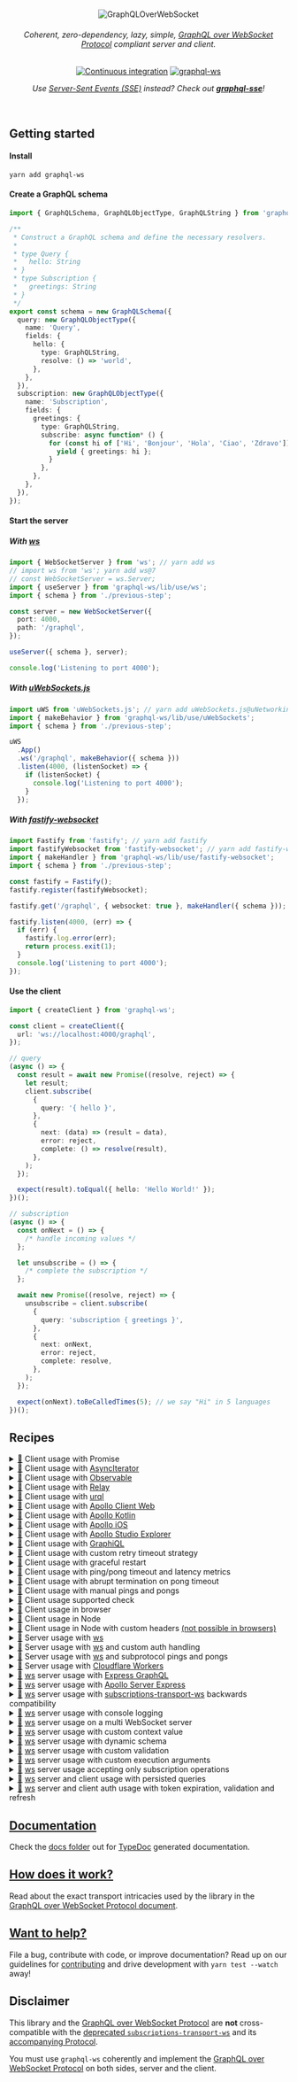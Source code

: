 <div align="center">
  <br />

![GraphQLOverWebSocket](https://user-images.githubusercontent.com/25294569/94527042-172dba00-023f-11eb-944b-88c0bd58a8d2.gif)

  <h6>Coherent, zero-dependency, lazy, simple, <a href="PROTOCOL.md">GraphQL over WebSocket Protocol</a> compliant server and client.</h6>

[![Continuous integration](https://github.com/enisdenjo/graphql-ws/workflows/Continuous%20integration/badge.svg)](https://github.com/enisdenjo/graphql-ws/actions?query=workflow%3A%22Continuous+integration%22) [![graphql-ws](https://img.shields.io/npm/v/graphql-ws.svg?label=graphql-ws&logo=npm)](https://www.npmjs.com/package/graphql-ws)

<i>Use [Server-Sent Events (SSE)](https://developer.mozilla.org/en-US/docs/Web/API/Server-sent_events) instead? Check out <b>[graphql-sse](https://github.com/enisdenjo/graphql-sse)</b>!</i>

  <br />
</div>

## Getting started

#### Install

```shell
yarn add graphql-ws
```

#### Create a GraphQL schema

```ts
import { GraphQLSchema, GraphQLObjectType, GraphQLString } from 'graphql';

/**
 * Construct a GraphQL schema and define the necessary resolvers.
 *
 * type Query {
 *   hello: String
 * }
 * type Subscription {
 *   greetings: String
 * }
 */
export const schema = new GraphQLSchema({
  query: new GraphQLObjectType({
    name: 'Query',
    fields: {
      hello: {
        type: GraphQLString,
        resolve: () => 'world',
      },
    },
  }),
  subscription: new GraphQLObjectType({
    name: 'Subscription',
    fields: {
      greetings: {
        type: GraphQLString,
        subscribe: async function* () {
          for (const hi of ['Hi', 'Bonjour', 'Hola', 'Ciao', 'Zdravo']) {
            yield { greetings: hi };
          }
        },
      },
    },
  }),
});
```

#### Start the server

##### With [ws](https://github.com/websockets/ws)

```ts
import { WebSocketServer } from 'ws'; // yarn add ws
// import ws from 'ws'; yarn add ws@7
// const WebSocketServer = ws.Server;
import { useServer } from 'graphql-ws/lib/use/ws';
import { schema } from './previous-step';

const server = new WebSocketServer({
  port: 4000,
  path: '/graphql',
});

useServer({ schema }, server);

console.log('Listening to port 4000');
```

##### With [uWebSockets.js](https://github.com/uNetworking/uWebSockets.js)

```ts
import uWS from 'uWebSockets.js'; // yarn add uWebSockets.js@uNetworking/uWebSockets.js#<tag>
import { makeBehavior } from 'graphql-ws/lib/use/uWebSockets';
import { schema } from './previous-step';

uWS
  .App()
  .ws('/graphql', makeBehavior({ schema }))
  .listen(4000, (listenSocket) => {
    if (listenSocket) {
      console.log('Listening to port 4000');
    }
  });
```

##### With [fastify-websocket](https://github.com/fastify/fastify-websocket)

```ts
import Fastify from 'fastify'; // yarn add fastify
import fastifyWebsocket from 'fastify-websocket'; // yarn add fastify-websocket
import { makeHandler } from 'graphql-ws/lib/use/fastify-websocket';
import { schema } from './previous-step';

const fastify = Fastify();
fastify.register(fastifyWebsocket);

fastify.get('/graphql', { websocket: true }, makeHandler({ schema }));

fastify.listen(4000, (err) => {
  if (err) {
    fastify.log.error(err);
    return process.exit(1);
  }
  console.log('Listening to port 4000');
});
```

#### Use the client

```ts
import { createClient } from 'graphql-ws';

const client = createClient({
  url: 'ws://localhost:4000/graphql',
});

// query
(async () => {
  const result = await new Promise((resolve, reject) => {
    let result;
    client.subscribe(
      {
        query: '{ hello }',
      },
      {
        next: (data) => (result = data),
        error: reject,
        complete: () => resolve(result),
      },
    );
  });

  expect(result).toEqual({ hello: 'Hello World!' });
})();

// subscription
(async () => {
  const onNext = () => {
    /* handle incoming values */
  };

  let unsubscribe = () => {
    /* complete the subscription */
  };

  await new Promise((resolve, reject) => {
    unsubscribe = client.subscribe(
      {
        query: 'subscription { greetings }',
      },
      {
        next: onNext,
        error: reject,
        complete: resolve,
      },
    );
  });

  expect(onNext).toBeCalledTimes(5); // we say "Hi" in 5 languages
})();
```

## Recipes

<details id="promise">
<summary><a href="#promise">🔗</a> Client usage with Promise</summary>

```ts
import { createClient, SubscribePayload } from 'graphql-ws';

const client = createClient({
  url: 'ws://hey.there:4000/graphql',
});

async function execute<T>(payload: SubscribePayload) {
  return new Promise<T>((resolve, reject) => {
    let result: T;
    client.subscribe<T>(payload, {
      next: (data) => (result = data),
      error: reject,
      complete: () => resolve(result),
    });
  });
}

// use
(async () => {
  try {
    const result = await execute({
      query: '{ hello }',
    });
    // complete
    // next = result = { data: { hello: 'Hello World!' } }
  } catch (err) {
    // error
  }
})();
```

</details>

<details id="async-iterator">
<summary><a href="#async-iterator">🔗</a> Client usage with <a href="https://developer.mozilla.org/en-US/docs/Web/JavaScript/Reference/Global_Objects/Symbol/asyncIterator">AsyncIterator</a></summary>

```ts
import { createClient, SubscribePayload } from 'graphql-ws';

const client = createClient({
  url: 'ws://iterators.ftw:4000/graphql',
});

function subscribe<T>(payload: SubscribePayload): AsyncGenerator<T> {
  let deferred: {
    resolve: (done: boolean) => void;
    reject: (err: unknown) => void;
  } | null = null;
  const pending: T[] = [];
  let throwMe: unknown = null,
    done = false;
  const dispose = client.subscribe<T>(payload, {
    next: (data) => {
      pending.push(data);
      deferred?.resolve(false);
    },
    error: (err) => {
      throwMe = err;
      deferred?.reject(throwMe);
    },
    complete: () => {
      done = true;
      deferred?.resolve(true);
    },
  });
  return {
    [Symbol.asyncIterator]() {
      return this;
    },
    async next() {
      if (done) return { done: true, value: undefined };
      if (throwMe) throw throwMe;
      if (pending.length) return { value: pending.shift()! };
      return (await new Promise<boolean>(
        (resolve, reject) => (deferred = { resolve, reject }),
      ))
        ? { done: true, value: undefined }
        : { value: pending.shift()! };
    },
    async throw(err) {
      throw err;
    },
    async return() {
      dispose();
      return { done: true, value: undefined };
    },
  };
}

(async () => {
  const subscription = subscribe({
    query: 'subscription { greetings }',
  });
  // subscription.return() to dispose

  for await (const result of subscription) {
    // next = result = { data: { greetings: 5x } }
  }
  // complete
})();
```

</details>

<details id="observable">
<summary><a href="#observable">🔗</a> Client usage with <a href="https://github.com/tc39/proposal-observable">Observable</a></summary>

```ts
import { Observable } from 'relay-runtime';
// or
import { Observable } from '@apollo/client/core';
// or
import { Observable } from 'rxjs';
// or
import Observable from 'zen-observable';
// or any other lib which implements Observables as per the ECMAScript proposal: https://github.com/tc39/proposal-observable

const client = createClient({
  url: 'ws://graphql.loves:4000/observables',
});

function toObservable(operation) {
  return new Observable((observer) =>
    client.subscribe(operation, {
      next: (data) => observer.next(data),
      error: (err) => observer.error(err),
      complete: () => observer.complete(),
    }),
  );
}

const observable = toObservable({ query: `subscription { ping }` });

const subscription = observable.subscribe({
  next: (data) => {
    expect(data).toBe({ data: { ping: 'pong' } });
  },
});

// ⏱

subscription.unsubscribe();
```

</details>

<details id="relay">
<summary><a href="#relay">🔗</a> Client usage with <a href="https://relay.dev">Relay</a></summary>

```ts
import {
  Network,
  Observable,
  RequestParameters,
  Variables,
} from 'relay-runtime';
import { createClient } from 'graphql-ws';

const subscriptionsClient = createClient({
  url: 'ws://i.love:4000/graphql',
  connectionParams: () => {
    // Note: getSession() is a placeholder function created by you
    const session = getSession();
    if (!session) {
      return {};
    }
    return {
      Authorization: `Bearer ${session.token}`,
    };
  },
});

// both fetch and subscribe can be handled through one implementation
// to understand why we return Observable<any>, please see: https://github.com/enisdenjo/graphql-ws/issues/316#issuecomment-1047605774
function fetchOrSubscribe(
  operation: RequestParameters,
  variables: Variables,
): Observable<any> {
  return Observable.create((sink) => {
    if (!operation.text) {
      return sink.error(new Error('Operation text cannot be empty'));
    }
    return subscriptionsClient.subscribe(
      {
        operationName: operation.name,
        query: operation.text,
        variables,
      },
      sink,
    );
  });
}

export const network = Network.create(fetchOrSubscribe, fetchOrSubscribe);
```

</details>

<details id="urql">
<summary><a href="#urql">🔗</a> Client usage with <a href="https://formidable.com/open-source/urql/">urql</a></summary>

```ts
import { createClient, defaultExchanges, subscriptionExchange } from 'urql';
import { createClient as createWSClient } from 'graphql-ws';

const wsClient = createWSClient({
  url: 'ws://its.urql:4000/graphql',
});

const client = createClient({
  url: '/graphql',
  exchanges: [
    ...defaultExchanges,
    subscriptionExchange({
      forwardSubscription(operation) {
        return {
          subscribe: (sink) => {
            const dispose = wsClient.subscribe(operation, sink);
            return {
              unsubscribe: dispose,
            };
          },
        };
      },
    }),
  ],
});
```

</details>

<details id="apollo-client">
<summary><a href="#apollo-client">🔗</a> Client usage with <a href="https://www.apollographql.com/docs/react/">Apollo Client Web</a></summary>

```typescript
import { createClient } from 'graphql-ws';
// Apollo Client Web v3.5.10 has a GraphQLWsLink class which implements
// graphql-ws directly. For older versions, see the next code block
// to define your own GraphQLWsLink.
import { GraphQLWsLink } from '@apollo/client/link/subscriptions';

const link = new GraphQLWsLink(
  createClient({
    url: 'ws://where.is:4000/graphql',
    connectionParams: () => {
      // Note: getSession() is a placeholder function created by you
      const session = getSession();
      if (!session) {
        return {};
      }
      return {
        Authorization: `Bearer ${session.token}`,
      };
    },
  }),
);
```

```typescript
// for Apollo Client v3 older than v3.5.10:
import {
  ApolloLink,
  Operation,
  FetchResult,
  Observable,
} from '@apollo/client/core';
// or for Apollo Client v2:
// import { ApolloLink, Operation, FetchResult, Observable } from 'apollo-link'; // yarn add apollo-link

import { print } from 'graphql';
import { createClient, Client } from 'graphql-ws';

class GraphQLWsLink extends ApolloLink {
  constructor(private client: Client) {
    super();
  }

  public request(operation: Operation): Observable<FetchResult> {
    return new Observable((sink) => {
      return this.client.subscribe<FetchResult>(
        { ...operation, query: print(operation.query) },
        {
          next: sink.next.bind(sink),
          complete: sink.complete.bind(sink),
          error: sink.error.bind(sink),
        },
      );
    });
  }
}
```

</details>

<details id="kotlin">
<summary><a href="#kotlin">🔗</a> Client usage with <a href="https://github.com/apollographql/apollo-kotlin">Apollo Kotlin</a></summary>

Connect to [`graphql-transport-ws`](https://github.com/enisdenjo/graphql-ws/blob/master/PROTOCOL.md) compatible server in Kotlin using [Apollo Kotlin](https://github.com/apollographql/apollo-kotlin)

```kotlin
val apolloClient = ApolloClient.Builder()
    .networkTransport(
        WebSocketNetworkTransport.Builder()
            .serverUrl(
                serverUrl = "http://localhost:9090/graphql",
            ).protocol(
                protocolFactory = GraphQLWsProtocol.Factory()
            ).build()
    )
    .build()
```

</details>

<details id="apollo-ios">
<summary><a href="#apollo-ios">🔗</a> Client usage with <a href="https://github.com/apollographql/apollo-ios">Apollo iOS</a></summary>

Connect to [`graphql-transport-ws`](https://github.com/enisdenjo/graphql-ws/blob/master/PROTOCOL.md) compatible server in Swift using [Apollo iOS](https://github.com/apollographql/apollo-ios)

```swift
import Foundation
import Apollo
import ApolloWebSocket

let store = ApolloStore()

let normalTransport = RequestChainNetworkTransport(
  interceptorProvider: DefaultInterceptorProvider(store: store),
  endpointURL: URL(string: "http://localhost:8080/graphql")!
)

let webSocketClient = WebSocket(
  request: URLRequest(url: URL(string: "ws://localhost:8080/websocket")!),
  protocol: .graphql_transport_ws
)
let webSocketTransport = WebSocketTransport(
  websocket: webSocketClient,
  store: store
)

let splitTransport = SplitNetworkTransport(
  uploadingNetworkTransport: normalTransport,
  webSocketNetworkTransport: webSocketTransport
)

let client = ApolloClient(
  networkTransport: splitTransport,
  store: store
)
```

</details>

<details id="apollo-studio-explorer">
<summary><a href="#apollo-studio-explorer">🔗</a> Client usage with <a href="https://www.apollographql.com/docs/studio/explorer/additional-features/#subscription-support">Apollo Studio Explorer</a></summary>

In Explorer Settings, click "Edit" for "Connection Settings" and select `graphql-ws` under "Implementation".

</details>

<details id="graphiql">
<summary><a href="#graphiql">🔗</a> Client usage with <a href="https://github.com/graphql/graphiql">GraphiQL</a></summary>

```typescript
import React from 'react';
import ReactDOM from 'react-dom';
import { GraphiQL } from 'graphiql';
import { createGraphiQLFetcher } from '@graphiql/toolkit';
import { createClient } from 'graphql-ws';

const fetcher = createGraphiQLFetcher({
  url: 'https://myschema.com/graphql',
  wsClient: createClient({
    url: 'wss://myschema.com/graphql',
  }),
});

export const App = () => <GraphiQL fetcher={fetcher} />;

ReactDOM.render(document.getElementByID('graphiql'), <App />);
```

</details>

<details id="retry-strategy">
<summary><a href="#retry-strategy">🔗</a> Client usage with custom retry timeout strategy</summary>

```typescript
import { createClient } from 'graphql-ws';
import { waitForHealthy } from './my-servers';

const url = 'ws://i.want.retry:4000/control/graphql';

const client = createClient({
  url,
  retryWait: async function waitForServerHealthyBeforeRetry() {
    // if you have a server healthcheck, you can wait for it to become
    // healthy before retrying after an abrupt disconnect (most commonly a restart)
    await waitForHealthy(url);

    // after the server becomes ready, wait for a second + random 1-4s timeout
    // (avoid DDoSing yourself) and try connecting again
    await new Promise((resolve) =>
      setTimeout(resolve, 1000 + Math.random() * 3000),
    );
  },
});
```

</details>

<details id="graceful-restart">
<summary><a href="#graceful-restart">🔗</a> Client usage with graceful restart</summary>

```typescript
import { createClient, Client, ClientOptions } from 'graphql-ws';
import { giveMeAFreshToken } from './token-giver';

interface RestartableClient extends Client {
  restart(): void;
}

function createRestartableClient(options: ClientOptions): RestartableClient {
  let restartRequested = false;
  let restart = () => {
    restartRequested = true;
  };

  const client = createClient({
    ...options,
    on: {
      ...options.on,
      opened: (socket) => {
        options.on?.opened?.(socket);

        restart = () => {
          if (socket.readyState === WebSocket.OPEN) {
            // if the socket is still open for the restart, do the restart
            socket.close(4205, 'Client Restart');
          } else {
            // otherwise the socket might've closed, indicate that you want
            // a restart on the next opened event
            restartRequested = true;
          }
        };

        // just in case you were eager to restart
        if (restartRequested) {
          restartRequested = false;
          restart();
        }
      },
    },
  });

  return {
    ...client,
    restart: () => restart(),
  };
}

const client = createRestartableClient({
  url: 'ws://graceful.restart:4000/is/a/non-fatal/close-code',
  connectionParams: async () => {
    const token = await giveMeAFreshToken();
    return { token };
  },
});

// all subscriptions from `client.subscribe` will resubscribe after `client.restart`
```

</details>

<details id="ping-from-client">
<summary><a href="#ping-from-client">🔗</a> Client usage with ping/pong timeout and latency metrics</summary>

```typescript
import { createClient } from 'graphql-ws';

let activeSocket,
  timedOut,
  pingSentAt = 0,
  latency = 0;
createClient({
  url: 'ws://i.time.out:4000/and-measure/latency',
  keepAlive: 10_000, // ping server every 10 seconds
  on: {
    opened: (socket) => (activeSocket = socket),
    ping: (received) => {
      if (!received /* sent */) {
        pingSentAt = Date.now();
        timedOut = setTimeout(() => {
          if (activeSocket.readyState === WebSocket.OPEN)
            activeSocket.close(4408, 'Request Timeout');
        }, 5_000); // wait 5 seconds for the pong and then close the connection
      }
    },
    pong: (received) => {
      if (received) {
        latency = Date.now() - pingSentAt;
        clearTimeout(timedOut); // pong is received, clear connection close timeout
      }
    },
  },
});
```

</details>

<details id="client-terminate">
<summary><a href="#client-terminate">🔗</a> Client usage with abrupt termination on pong timeout</summary>

```typescript
import { createClient } from 'graphql-ws';

let timedOut;
const client = createClient({
  url: 'ws://terminate.me:4000/on-pong-timeout',
  keepAlive: 10_000, // ping server every 10 seconds
  on: {
    ping: (received) => {
      if (!received /* sent */) {
        timedOut = setTimeout(() => {
          // a close event `4499: Terminated` is issued to the current WebSocket and an
          // artificial `{ code: 4499, reason: 'Terminated', wasClean: false }` close-event-like
          // object is immediately emitted without waiting for the one coming from `WebSocket.onclose`
          //
          // calling terminate is not considered fatal and a connection retry will occur as expected
          //
          // see: https://github.com/enisdenjo/graphql-ws/discussions/290
          client.terminate();
        }, 5_000);
      }
    },
    pong: (received) => {
      if (received) {
        clearTimeout(timedOut);
      }
    },
  },
});
```

</details>

<details id="custom-client-pinger">
<summary><a href="#custom-client-pinger">🔗</a> Client usage with manual pings and pongs</summary>

```typescript
import {
  createClient,
  Client,
  ClientOptions,
  stringifyMessage,
  PingMessage,
  PongMessage,
  MessageType,
} from 'graphql-ws';

interface PingerClient extends Client {
  ping(payload?: PingMessage['payload']): void;
  pong(payload?: PongMessage['payload']): void;
}

function createPingerClient(options: ClientOptions): PingerClient {
  let activeSocket: WebSocket;

  const client = createClient({
    disablePong: true,
    ...options,
    on: {
      opened: (socket) => {
        options.on?.opened?.(socket);
        activeSocket = socket;
      },
    },
  });

  return {
    ...client,
    ping: (payload) => {
      if (activeSocket.readyState === WebSocket.OPEN)
        activeSocket.send(
          stringifyMessage({
            type: MessageType.Ping,
            payload,
          }),
        );
    },
    pong: (payload) => {
      if (activeSocket.readyState === WebSocket.OPEN)
        activeSocket.send(
          stringifyMessage({
            type: MessageType.Pong,
            payload,
          }),
        );
    },
  };
}
```

</details>

<details id="supported-check">
<summary><a href="#supported-check">🔗</a> Client usage supported check</summary>

```ts
import { createClient } from 'graphql-ws';

function supportsGraphQLTransportWS(url: string): Promise<boolean> {
  return new Promise((resolve) => {
    const client = createClient({
      url,
      retryAttempts: 0, // fail immediately
      lazy: false, // connect as soon as the client is created
      on: {
        closed: () => resolve(false), // connection rejected, probably not supported
        connected: () => {
          resolve(true); // connected = supported
          client.dispose(); // dispose after check
        },
      },
    });
  });
}

const supported = await supportsGraphQLTransportWS(
  'ws://some.unknown:4000/enpoint',
);
if (supported) {
  // use graphql-ws
} else {
  // fallback (use subscriptions-transport-ws?)
}
```

</details>

<details id="browser">
<summary><a href="#browser">🔗</a> Client usage in browser</summary>

```html
<!DOCTYPE html>
<html>
  <head>
    <meta charset="utf-8" />
    <title>GraphQL over WebSocket</title>
    <script
      type="text/javascript"
      src="https://unpkg.com/graphql-ws/umd/graphql-ws.min.js"
    ></script>
  </head>
  <body>
    <script type="text/javascript">
      const client = graphqlWs.createClient({
        url: 'ws://umdfor.the:4000/win/graphql',
      });

      // consider other recipes for usage inspiration
    </script>
  </body>
</html>
```

</details>

<details id="node-client">
<summary><a href="#node-client">🔗</a> Client usage in Node</summary>

```ts
const ws = require('ws'); // yarn add ws
const Crypto = require('crypto');
const { createClient } = require('graphql-ws');

const client = createClient({
  url: 'ws://no.browser:4000/graphql',
  webSocketImpl: ws,
  /**
   * Generates a v4 UUID to be used as the ID.
   * Reference: https://gist.github.com/jed/982883
   */
  generateID: () =>
    ([1e7] + -1e3 + -4e3 + -8e3 + -1e11).replace(/[018]/g, (c) =>
      (c ^ (Crypto.randomBytes(1)[0] & (15 >> (c / 4)))).toString(16),
    ),
});

// consider other recipes for usage inspiration
```

</details>

<details id="node-client-headers">
<summary><a href="#node-client-headers">🔗</a> Client usage in Node with custom headers <a href="https://stackoverflow.com/a/4361358/3633671">(not possible in browsers)</a></summary>

```ts
const WebSocket = require('ws'); // yarn add ws
const { createClient } = require('graphql-ws');

class MyWebSocket extends WebSocket {
  constructor(address, protocols) {
    super(address, protocols, {
      headers: {
        // your custom headers go here
        'User-Agent': 'graphql-ws client',
        'X-Custom-Header': 'hello world',
      },
    });
  }
}

const client = createClient({
  url: 'ws://node.custom-headers:4000/graphql',
  webSocketImpl: MyWebSocket,
});

// consider other recipes for usage inspiration
```

</details>

<details id="ws">
<summary><a href="#ws">🔗</a> Server usage with <a href="https://github.com/websockets/ws">ws</a></summary>

```ts
// minimal version of `import { useServer } from 'graphql-ws/lib/use/ws';`

import { WebSocketServer } from 'ws'; // yarn add ws
// import ws from 'ws'; yarn add ws@7
// const WebSocketServer = ws.Server;
import { makeServer, CloseCode } from 'graphql-ws';
import { schema } from './my-graphql-schema';

// make
const server = makeServer({ schema });

// create websocket server
const wsServer = new WebSocketServer({
  port: 4000,
  path: '/graphql',
});

// implement
wsServer.on('connection', (socket, request) => {
  // a new socket opened, let graphql-ws take over
  const closed = server.opened(
    {
      protocol: socket.protocol, // will be validated
      send: (data) =>
        new Promise((resolve, reject) => {
          socket.send(data, (err) => (err ? reject(err) : resolve()));
        }), // control your data flow by timing the promise resolve
      close: (code, reason) => socket.close(code, reason), // there are protocol standard closures
      onMessage: (cb) =>
        socket.on('message', async (event) => {
          try {
            // wait for the the operation to complete
            // - if init message, waits for connect
            // - if query/mutation, waits for result
            // - if subscription, waits for complete
            await cb(event.toString());
          } catch (err) {
            // all errors that could be thrown during the
            // execution of operations will be caught here
            socket.close(CloseCode.InternalServerError, err.message);
          }
        }),
    },
    // pass values to the `extra` field in the context
    { socket, request },
  );

  // notify server that the socket closed
  socket.once('close', (code, reason) => closed(code, reason));
});
```

</details>

<details id="ws-auth-handling">
<summary><a href="#ws-auth-handling">🔗</a> Server usage with <a href="https://github.com/websockets/ws">ws</a> and custom auth handling</summary>

```ts
// check extended implementation at `{ useServer } from 'graphql-ws/lib/use/ws'`

import http from 'http';
import { WebSocketServer } from 'ws'; // yarn add ws
// import ws from 'ws'; yarn add ws@7
// const WebSocketServer = ws.Server;
import { makeServer, CloseCode } from 'graphql-ws';
import { schema } from './my-graphql-schema';
import { validate } from './my-auth';

// extra in the context
interface Extra {
  readonly request: http.IncomingMessage;
}

// your custom auth
class Forbidden extends Error {}
function handleAuth(request: http.IncomingMessage) {
  // do your auth on every subscription connect
  const good = validate(request.headers['authorization']);
  // or const { iDontApprove } = session(request.cookies);
  if (!good) {
    // throw a custom error to be handled
    throw new Forbidden(':(');
  }
}

// make graphql server
const gqlServer = makeServer<Extra>({
  schema,
  onConnect: async (ctx) => {
    // do your auth on every connect
    await handleAuth(ctx.extra.request);
  },
  onSubscribe: async (ctx) => {
    // or maybe on every subscribe
    await handleAuth(ctx.extra.request);
  },
  onNext: async (ctx) => {
    // haha why not on every result emission?
    await handleAuth(ctx.extra.request);
  },
});

// create websocket server
const wsServer = new WebSocketServer({
  port: 4000,
  path: '/graphql',
});

// implement
wsServer.on('connection', (socket, request) => {
  // you may even reject the connection without ever reaching the lib
  // return socket.close(4403, 'Forbidden');

  // pass the connection to graphql-ws
  const closed = gqlServer.opened(
    {
      protocol: socket.protocol, // will be validated
      send: (data) =>
        new Promise((resolve, reject) => {
          // control your data flow by timing the promise resolve
          socket.send(data, (err) => (err ? reject(err) : resolve()));
        }),
      close: (code, reason) => socket.close(code, reason), // for standard closures
      onMessage: (cb) => {
        socket.on('message', async (event) => {
          try {
            // wait for the the operation to complete
            // - if init message, waits for connect
            // - if query/mutation, waits for result
            // - if subscription, waits for complete
            await cb(event.toString());
          } catch (err) {
            // all errors that could be thrown during the
            // execution of operations will be caught here
            if (err instanceof Forbidden) {
              // your magic
            } else {
              socket.close(CloseCode.InternalServerError, err.message);
            }
          }
        });
      },
    },
    // pass request to the extra
    { request },
  );

  // notify server that the socket closed
  socket.once('close', (code, reason) => closed(code, reason));
});
```

</details>

<details id="ws-sub-ping-pong">
<summary><a href="#ws-sub-ping-pong">🔗</a> Server usage with <a href="https://github.com/websockets/ws">ws</a> and subprotocol pings and pongs</summary>

```ts
import { WebSocketServer } from 'ws'; // yarn add ws
// import ws from 'ws'; yarn add ws@7
// const WebSocketServer = ws.Server;
import {
  makeServer,
  CloseCode,
  stringifyMessage,
  MessageType,
} from 'graphql-ws';
import { schema } from './my-graphql-schema';

// make
const server = makeServer({ schema });

// create websocket server
const wsServer = new WebSocketServer({
  port: 4000,
  path: '/graphql',
});

// implement
wsServer.on('connection', (socket, request) => {
  // subprotocol pinger because WS level ping/pongs might not be available
  let pinger, pongWait;
  function ping() {
    if (socket.readyState === socket.OPEN) {
      // send the subprotocol level ping message
      socket.send(stringifyMessage({ type: MessageType.Ping }));

      // wait for the pong for 6 seconds and then terminate
      pongWait = setTimeout(() => {
        clearInterval(pinger);
        socket.close();
      }, 6_000);
    }
  }

  // ping the client on an interval every 12 seconds
  pinger = setInterval(() => ping(), 12_000);

  // a new socket opened, let graphql-ws take over
  const closed = server.opened(
    {
      protocol: socket.protocol, // will be validated
      send: (data) => socket.send(data),
      close: (code, reason) => socket.close(code, reason),
      onMessage: (cb) =>
        socket.on('message', async (event) => {
          try {
            // wait for the the operation to complete
            // - if init message, waits for connect
            // - if query/mutation, waits for result
            // - if subscription, waits for complete
            await cb(event.toString());
          } catch (err) {
            // all errors that could be thrown during the
            // execution of operations will be caught here
            socket.close(CloseCode.InternalServerError, err.message);
          }
        }),
      // pong received, clear termination timeout
      onPong: () => clearTimeout(pongWait),
    },
    // pass values to the `extra` field in the context
    { socket, request },
  );

  // notify server that the socket closed and stop the pinger
  socket.once('close', (code, reason) => {
    clearTimeout(pongWait);
    clearInterval(pinger);
    closed(code, reason);
  });
});
```

</details>

<details id="cf-workers">
<summary><a href="#cf-workers">🔗</a> Server usage with <a href="https://workers.cloudflare.com/">Cloudflare Workers</a></summary>

[Please check the `worker-graphql-ws-template` repo out.](https://github.com/enisdenjo/cloudflare-worker-graphql-ws-template)

</details>

<details id="express">
<summary><a href="#express">🔗</a> <a href="https://github.com/websockets/ws">ws</a> server usage with <a href="https://github.com/graphql/express-graphql">Express GraphQL</a></summary>

```typescript
import { WebSocketServer } from 'ws'; // yarn add ws
// import ws from 'ws'; yarn add ws@7
// const WebSocketServer = ws.Server;
import express from 'express';
import { graphqlHTTP } from 'express-graphql';
import { useServer } from 'graphql-ws/lib/use/ws';
import { schema } from './my-graphql-schema';

// create express and middleware
const app = express();
app.use('/graphql', graphqlHTTP({ schema }));

const server = app.listen(4000, () => {
  // create and use the websocket server
  const wsServer = new WebSocketServer({
    server,
    path: '/graphql',
  });

  useServer({ schema }, wsServer);
});
```

</details>

<details id="apollo-server-express">
<summary><a href="#apollo-server-express">🔗</a> <a href="https://github.com/websockets/ws">ws</a> server usage with <a href="https://www.apollographql.com/docs/apollo-server/data/subscriptions/">Apollo Server Express</a></summary>

```typescript
import { ApolloServer } from 'apollo-server-express';
import { createServer } from 'http';
import express from 'express';
import { ApolloServerPluginDrainHttpServer } from 'apollo-server-core';
import { WebSocketServer } from 'ws';
import { useServer } from 'graphql-ws/lib/use/ws';
import { schema } from './my-graphql-schema';

// create express and HTTP server
const app = express();
const httpServer = createServer(app);

// create websocket server
const wsServer = new WebSocketServer({
  server: httpServer,
  path: '/graphql',
});

// Save the returned server's info so we can shut down this server later
const serverCleanup = useServer({ schema }, wsServer);

// create apollo server
const apolloServer = new ApolloServer({
  schema,
  plugins: [
    // Proper shutdown for the HTTP server.
    ApolloServerPluginDrainHttpServer({ httpServer }),

    // Proper shutdown for the WebSocket server.
    {
      async serverWillStart() {
        return {
          async drainServer() {
            await serverCleanup.dispose();
          },
        };
      },
    },
  ],
});

await apolloServer.start();
apolloServer.applyMiddleware({ app });

httpServer.listen(4000);
```

</details>

<details id="ws-backwards-compat">
<summary><a href="#ws-backwards-compat">🔗</a> <a href="https://github.com/websockets/ws">ws</a> server usage with <a href="https://github.com/apollographql/subscriptions-transport-ws">subscriptions-transport-ws</a> backwards compatibility</summary>

```ts
import http from 'http';
import { WebSocketServer } from 'ws'; // yarn add ws
// import ws from 'ws'; yarn add ws@7
// const WebSocketServer = ws.Server;
import { execute, subscribe } from 'graphql';
import { GRAPHQL_TRANSPORT_WS_PROTOCOL } from 'graphql-ws';
import { useServer } from 'graphql-ws/lib/use/ws';
import { SubscriptionServer, GRAPHQL_WS } from 'subscriptions-transport-ws';
import { schema } from './my-graphql-schema';

// graphql-ws
const graphqlWs = new WebSocketServer({ noServer: true });
useServer({ schema }, graphqlWs);

// subscriptions-transport-ws
const subTransWs = new WebSocketServer({ noServer: true });
SubscriptionServer.create(
  {
    schema,
    execute,
    subscribe,
  },
  subTransWs,
);

// create http server
const server = http.createServer(function weServeSocketsOnly(_, res) {
  res.writeHead(404);
  res.end();
});

// listen for upgrades and delegate requests according to the WS subprotocol
server.on('upgrade', (req, socket, head) => {
  // extract websocket subprotocol from header
  const protocol = req.headers['sec-websocket-protocol'];
  const protocols = Array.isArray(protocol)
    ? protocol
    : protocol?.split(',').map((p) => p.trim());

  // decide which websocket server to use
  const wss =
    protocols?.includes(GRAPHQL_WS) && // subscriptions-transport-ws subprotocol
    !protocols.includes(GRAPHQL_TRANSPORT_WS_PROTOCOL) // graphql-ws subprotocol
      ? subTransWs
      : // graphql-ws will welcome its own subprotocol and
        // gracefully reject invalid ones. if the client supports
        // both transports, graphql-ws will prevail
        graphqlWs;
  wss.handleUpgrade(req, socket, head, (ws) => {
    wss.emit('connection', ws, req);
  });
});

server.listen(4000);
```

</details>

<details id="logging">
<summary><a href="#logging">🔗</a> <a href="https://github.com/websockets/ws">ws</a> server usage with console logging</summary>

```typescript
import { WebSocketServer } from 'ws'; // yarn add ws
// import ws from 'ws'; yarn add ws@7
// const WebSocketServer = ws.Server;
import { useServer } from 'graphql-ws/lib/use/ws';
import { schema } from './my-graphql-schema';

const wsServer = new WebSocketServer({
  port: 4000,
  path: '/graphql',
});

useServer(
  {
    schema,
    onConnect: (ctx) => {
      console.log('Connect', ctx);
    },
    onSubscribe: (ctx, msg) => {
      console.log('Subscribe', { ctx, msg });
    },
    onNext: (ctx, msg, args, result) => {
      console.debug('Next', { ctx, msg, args, result });
    },
    onError: (ctx, msg, errors) => {
      console.error('Error', { ctx, msg, errors });
    },
    onComplete: (ctx, msg) => {
      console.log('Complete', { ctx, msg });
    },
  },
  wsServer,
);
```

</details>

<details id="multi-ws">
<summary><a href="#multi-ws">🔗</a> <a href="https://github.com/websockets/ws">ws</a> server usage on a multi WebSocket server</summary>

```typescript
import http from 'http';
import { WebSocketServer } from 'ws'; // yarn add ws
// import ws from 'ws'; yarn add ws@7
// const WebSocketServer = ws.Server;
import url from 'url';
import { useServer } from 'graphql-ws/lib/use/ws';
import { schema } from './my-graphql-schema';

const server = http.createServer(function weServeSocketsOnly(_, res) {
  res.writeHead(404);
  res.end();
});

/**
 * Two websocket servers on different paths:
 * - `/wave` sends out waves
 * - `/graphql` serves graphql
 */
const waveWS = new WebSocketServer({ noServer: true });
const graphqlWS = new WebSocketServer({ noServer: true });

// delegate upgrade requests to relevant destinations
server.on('upgrade', (request, socket, head) => {
  const pathname = url.parse(request.url).pathname;

  if (pathname === '/wave') {
    return waveWS.handleUpgrade(request, socket, head, (client) => {
      waveWS.emit('connection', client, request);
    });
  }

  if (pathname === '/graphql') {
    return graphqlWS.handleUpgrade(request, socket, head, (client) => {
      graphqlWS.emit('connection', client, request);
    });
  }

  return socket.destroy();
});

// wave on connect
waveWS.on('connection', (socket) => {
  socket.send('🌊');
});

// serve graphql
useServer({ schema }, graphqlWS);

server.listen(4000);
```

</details>

<details id="context">
<summary><a href="#context">🔗</a> <a href="https://github.com/websockets/ws">ws</a> server usage with custom context value</summary>

```typescript
import { WebSocketServer } from 'ws'; // yarn add ws
// import ws from 'ws'; yarn add ws@7
// const WebSocketServer = ws.Server;
import { useServer } from 'graphql-ws/lib/use/ws';
import { schema, getDynamicContext } from './my-graphql';

const wsServer = new WebSocketServer({
  port: 4000,
  path: '/graphql',
});

useServer(
  {
    context: (ctx, msg, args) => {
      return getDynamicContext(ctx, msg, args);
    }, // or static context by supplying the value direcly
    schema,
  },
  wsServer,
);
```

</details>

<details id="dynamic-schema">
<summary><a href="#dynamic-schema">🔗</a> <a href="https://github.com/websockets/ws">ws</a> server usage with dynamic schema</summary>

```typescript
import { WebSocketServer } from 'ws'; // yarn add ws
// import ws from 'ws'; yarn add ws@7
// const WebSocketServer = ws.Server;
import { useServer } from 'graphql-ws/lib/use/ws';
import { schema, checkIsAdmin, getDebugSchema } from './my-graphql';

const wsServer = new WebSocketServer({
  port: 4000,
  path: '/graphql',
});

useServer(
  {
    schema: async (ctx, msg, executionArgsWithoutSchema) => {
      // will be called on every subscribe request
      // allowing you to dynamically supply the schema
      // using the depending on the provided arguments.
      // throwing an error here closes the socket with
      // the `Error` message in the close event reason
      const isAdmin = await checkIsAdmin(ctx.request);
      if (isAdmin) return getDebugSchema(ctx, msg, executionArgsWithoutSchema);
      return schema;
    },
  },
  wsServer,
);
```

</details>

<details id="custom-validation">
<summary><a href="#custom-validation">🔗</a> <a href="https://github.com/websockets/ws">ws</a> server usage with custom validation</summary>

```typescript
import { WebSocketServer } from 'ws'; // yarn add ws
// import ws from 'ws'; yarn add ws@7
// const WebSocketServer = ws.Server;
import { useServer } from 'graphql-ws/lib/use/ws';
import { validate } from 'graphql';
import { schema, myValidationRules } from './my-graphql';

const wsServer = new WebSocketServer({
  port: 4000,
  path: '/graphql',
});

useServer(
  {
    validate: (schema, document) =>
      validate(schema, document, myValidationRules),
  },
  wsServer,
);
```

</details>

<details id="custom-exec">
<summary><a href="#custom-exec">🔗</a> <a href="https://github.com/websockets/ws">ws</a> server usage with custom execution arguments</summary>

```typescript
import { parse, validate } from 'graphql';
import { WebSocketServer } from 'ws'; // yarn add ws
// import ws from 'ws'; yarn add ws@7
// const WebSocketServer = ws.Server;
import { useServer } from 'graphql-ws/lib/use/ws';
import { schema, myValidationRules } from './my-graphql';

const wsServer = new WebSocketServer({
  port: 4000,
  path: '/graphql',
});

useServer(
  {
    onSubscribe: (ctx, msg) => {
      const args = {
        schema,
        operationName: msg.payload.operationName,
        document: parse(msg.payload.query),
        variableValues: msg.payload.variables,
      };

      // dont forget to validate when returning custom execution args!
      const errors = validate(args.schema, args.document, myValidationRules);
      if (errors.length > 0) {
        return errors; // return `GraphQLError[]` to send `ErrorMessage` and stop subscription
      }

      return args;
    },
  },
  wsServer,
);
```

</details>

<details id="only-subscriptions">
<summary><a href="#only-subscriptions">🔗</a> <a href="https://github.com/websockets/ws">ws</a> server usage accepting only subscription operations</summary>

```typescript
import { parse, validate, getOperationAST, GraphQLError } from 'graphql';
import { WebSocketServer } from 'ws'; // yarn add ws
// import ws from 'ws'; yarn add ws@7
// const WebSocketServer = ws.Server;
import { useServer } from 'graphql-ws/lib/use/ws';
import { schema } from './my-graphql';

const wsServer = new WebSocketServer({
  port: 4000,
  path: '/graphql',
});

useServer(
  {
    onSubscribe: (_ctx, msg) => {
      // construct the execution arguments
      const args = {
        schema,
        operationName: msg.payload.operationName,
        document: parse(msg.payload.query),
        variableValues: msg.payload.variables,
      };

      const operationAST = getOperationAST(args.document, args.operationName);
      if (!operationAST) {
        // returning `GraphQLError[]` sends an `ErrorMessage` and stops the subscription
        return [new GraphQLError('Unable to identify operation')];
      }

      // handle mutation and query requests
      if (operationAST.operation !== 'subscription') {
        // returning `GraphQLError[]` sends an `ErrorMessage` and stops the subscription
        return [new GraphQLError('Only subscription operations are supported')];

        // or if you want to be strict and terminate the connection on illegal operations
        throw new Error('Only subscription operations are supported');
      }

      // dont forget to validate
      const errors = validate(args.schema, args.document);
      if (errors.length > 0) {
        // returning `GraphQLError[]` sends an `ErrorMessage` and stops the subscription
        return errors;
      }

      // ready execution arguments
      return args;
    },
  },
  wsServer,
);
```

</details>

<details id="persisted">
<summary><a href="#persisted">🔗</a> <a href="https://github.com/websockets/ws">ws</a> server and client usage with persisted queries</summary>

```typescript
// 🛸 server

import { parse, ExecutionArgs } from 'graphql';
import { WebSocketServer } from 'ws'; // yarn add ws
// import ws from 'ws'; yarn add ws@7
// const WebSocketServer = ws.Server;
import { useServer } from 'graphql-ws/lib/use/ws';
import { schema } from './my-graphql-schema';

// a unique GraphQL execution ID used for representing
// a query in the persisted queries store. when subscribing
// you should use the `SubscriptionPayload.query` to transmit the id
type QueryID = string;

const queriesStore: Record<QueryID, ExecutionArgs> = {
  iWantTheGreetings: {
    schema, // you may even provide different schemas in the queries store
    document: parse('subscription Greetings { greetings }'),
  },
};

const wsServer = new WebSocketServer({
  port: 4000,
  path: '/graphql',
});

useServer(
  {
    onSubscribe: (_ctx, msg) => {
      const persistedQuery =
        queriesStore[msg.payload.extensions?.persistedQuery];
      if (persistedQuery) {
        return {
          ...persistedQuery,
          variableValues: msg.payload.variables, // use the variables from the client
        };
      }

      // for extra security you only allow the queries from the store.
      // if you want to support both, simply remove the throw below and
      // graphql-ws will handle the query for you
      throw new Error('404: Query Not Found');
    },
  },
  wsServer,
);
```

```typescript
// 📺 client

import { createClient } from 'graphql-ws';

const client = createClient({
  url: 'ws://persisted.graphql:4000/queries',
});

(async () => {
  const onNext = () => {
    /**/
  };

  await new Promise((resolve, reject) => {
    client.subscribe(
      {
        query: '', // query field is required, but you can leave it empty for persisted queries
        extensions: {
          persistedQuery: 'iWantTheGreetings',
        },
      },
      {
        next: onNext,
        error: reject,
        complete: resolve,
      },
    );
  });

  expect(onNext).toBeCalledTimes(5); // greetings in 5 languages
})();
```

</details>

<details id="auth-token">
<summary><a href="#auth-token">🔗</a> <a href="https://github.com/websockets/ws">ws</a> server and client auth usage with token expiration, validation and refresh</summary>

```typescript
// 🛸 server

import { WebSocketServer } from 'ws'; // yarn add ws
// import ws from 'ws'; yarn add ws@7
// const WebSocketServer = ws.Server;
import { useServer } from 'graphql-ws/lib/use/ws';
import { CloseCode } from 'graphql-ws';
import { schema } from './my-graphql-schema';
import { isTokenValid } from './my-auth';

const wsServer = new WebSocket.Server({
  port: 4000,
  path: '/graphql',
});

useServer(
  {
    schema,
    onConnect: async (ctx) => {
      // do your auth check on every connect
      if (!(await isTokenValid(ctx.connectionParams?.token)))
        // returning false from the onConnect callback will close with `4403: Forbidden`;
        // therefore, being synonymous to ctx.extra.socket.close(4403, 'Forbidden');
        return false;
    },
    onSubscribe: async (ctx) => {
      // or maybe on every subscribe
      if (!(await isTokenValid(ctx.connectionParams?.token)))
        return ctx.extra.socket.close(CloseCode.Forbidden, 'Forbidden');
    },
    onNext: async (ctx) => {
      // why not on every result emission? lol
      if (!(await isTokenValid(ctx.connectionParams?.token)))
        return ctx.extra.socket.close(CloseCode.Forbidden, 'Forbidden');
    },
  },
  wsServer,
);
```

```typescript
// 📺 client

import { createClient, CloseCode } from 'graphql-ws';
import {
  getCurrentToken,
  getCurrentTokenExpiresIn,
  refreshCurrentToken,
} from './my-auth';

// non-fatal WebSocket connection close events will cause the
// client to automatically reconnect. the retries are silent, meaning
// that the client will not error out unless the retry attempts have been
// exceeded or the close event was fatal (read more about the fatal
// close events in the documentation). additionally, all active subscriptions
// will automatically resubscribe upon successful reconnect. this behaviour
// can be leveraged to implement a secure and sound way of authentication;
// handling server-side validation, expiry indication and timely token refreshes

// indicates that the server closed the connection because of
// an auth problem. it indicates that the token should refresh
let shouldRefreshToken = false,
  // the socket close timeout due to token expiry
  tokenExpiryTimeout = null;

const client = createClient({
  url: 'ws://server-validates.auth:4000/graphql',
  connectionParams: async () => {
    if (shouldRefreshToken) {
      // refresh the token because it is no longer valid
      await refreshCurrentToken();
      // and reset the flag to avoid refreshing too many times
      shouldRefreshToken = false;
    }
    return { token: getCurrentToken() };
  },
  on: {
    connected: (socket) => {
      // clear timeout on every connect for debouncing the expiry
      clearTimeout(tokenExpiryTimeout);

      // set a token expiry timeout for closing the socket
      // with an `4403: Forbidden` close event indicating
      // that the token expired. the `closed` event listner below
      // will set the token refresh flag to true
      tokenExpiryTimeout = setTimeout(() => {
        if (socket.readyState === WebSocket.OPEN)
          socket.close(CloseCode.Forbidden, 'Forbidden');
      }, getCurrentTokenExpiresIn());
    },
    closed: (event) => {
      // if closed with the `4403: Forbidden` close event
      // the client or the server is communicating that the token
      // is no longer valid and should be therefore refreshed
      if (event.code === CloseCode.Forbidden) shouldRefreshToken = true;
    },
  },
});
```

</details>

## [Documentation](docs/)

Check the [docs folder](docs/) out for [TypeDoc](https://typedoc.org) generated documentation.

## [How does it work?](PROTOCOL.md)

Read about the exact transport intricacies used by the library in the [GraphQL over WebSocket Protocol document](PROTOCOL.md).

## [Want to help?](CONTRIBUTING.md)

File a bug, contribute with code, or improve documentation? Read up on our guidelines for [contributing](CONTRIBUTING.md) and drive development with `yarn test --watch` away!

## Disclaimer

This library and the [GraphQL over WebSocket Protocol](https://github.com/enisdenjo/graphql-ws/blob/master/PROTOCOL.md) are **not** cross-compatible with the [deprecated `subscriptions-transport-ws`](https://github.com/apollographql/subscriptions-transport-ws) and its [accompanying Protocol](https://github.com/apollographql/subscriptions-transport-ws/blob/master/PROTOCOL.md).

You must use `graphql-ws` coherently and implement the [GraphQL over WebSocket Protocol](https://github.com/enisdenjo/graphql-ws/blob/master/PROTOCOL.md) on both sides, server and the client.
